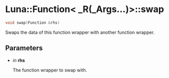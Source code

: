 # Luna::Function< _R(_Args...)>::swap

```c++
void swap(Function &rhs)
```

Swaps the data of this function wrapper with another function wrapper. 



## Parameters
* *in* **rhs**

    The function wrapper to swap with. 

